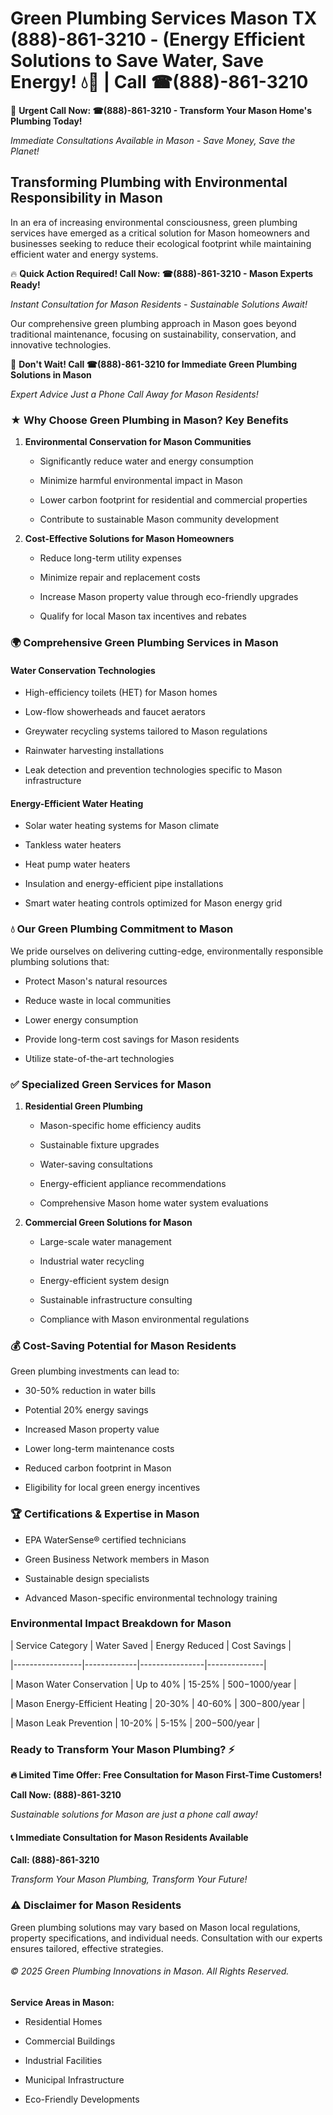 # Green Plumbing Services Mason TX (888)-861-3210 - (Energy Efficient Solutions to Save Water, Save Energy! 💧🌿 | Call ☎(888)-861-3210

🚨 **Urgent Call Now: ☎(888)-861-3210 - Transform Your Mason Home's Plumbing Today!**
*Immediate Consultations Available in Mason - Save Money, Save the Planet!*

## Transforming Plumbing with Environmental Responsibility in Mason

In an era of increasing environmental consciousness, green plumbing services have emerged as a critical solution for Mason homeowners and businesses seeking to reduce their ecological footprint while maintaining efficient water and energy systems. 

🔥 **Quick Action Required! Call Now: ☎(888)-861-3210 - Mason Experts Ready!**
*Instant Consultation for Mason Residents - Sustainable Solutions Await!*

Our comprehensive green plumbing approach in Mason goes beyond traditional maintenance, focusing on sustainability, conservation, and innovative technologies.

🚨 **Don't Wait! Call ☎(888)-861-3210 for Immediate Green Plumbing Solutions in Mason**
*Expert Advice Just a Phone Call Away for Mason Residents!*

### ★ Why Choose Green Plumbing in Mason? Key Benefits

1. **Environmental Conservation for Mason Communities** 
   - Significantly reduce water and energy consumption
   - Minimize harmful environmental impact in Mason
   - Lower carbon footprint for residential and commercial properties
   - Contribute to sustainable Mason community development

2. **Cost-Effective Solutions for Mason Homeowners** 
   - Reduce long-term utility expenses
   - Minimize repair and replacement costs
   - Increase Mason property value through eco-friendly upgrades
   - Qualify for local Mason tax incentives and rebates

### 🌍 Comprehensive Green Plumbing Services in Mason

#### Water Conservation Technologies
- High-efficiency toilets (HET) for Mason homes
- Low-flow showerheads and faucet aerators
- Greywater recycling systems tailored to Mason regulations
- Rainwater harvesting installations
- Leak detection and prevention technologies specific to Mason infrastructure

#### Energy-Efficient Water Heating
- Solar water heating systems for Mason climate
- Tankless water heaters
- Heat pump water heaters
- Insulation and energy-efficient pipe installations
- Smart water heating controls optimized for Mason energy grid

### 💧 Our Green Plumbing Commitment to Mason

We pride ourselves on delivering cutting-edge, environmentally responsible plumbing solutions that:
- Protect Mason's natural resources
- Reduce waste in local communities
- Lower energy consumption
- Provide long-term cost savings for Mason residents
- Utilize state-of-the-art technologies

### ✅ Specialized Green Services for Mason

1. **Residential Green Plumbing**
   - Mason-specific home efficiency audits
   - Sustainable fixture upgrades
   - Water-saving consultations
   - Energy-efficient appliance recommendations
   - Comprehensive Mason home water system evaluations

2. **Commercial Green Solutions for Mason**
   - Large-scale water management
   - Industrial water recycling
   - Energy-efficient system design
   - Sustainable infrastructure consulting
   - Compliance with Mason environmental regulations

### 💰 Cost-Saving Potential for Mason Residents

Green plumbing investments can lead to:
- 30-50% reduction in water bills
- Potential 20% energy savings
- Increased Mason property value
- Lower long-term maintenance costs
- Reduced carbon footprint in Mason
- Eligibility for local green energy incentives

### 🏆 Certifications & Expertise in Mason

- EPA WaterSense® certified technicians
- Green Business Network members in Mason
- Sustainable design specialists
- Advanced Mason-specific environmental technology training

### Environmental Impact Breakdown for Mason

| Service Category | Water Saved | Energy Reduced | Cost Savings |
|-----------------|-------------|----------------|--------------|
| Mason Water Conservation | Up to 40% | 15-25% | $500-$1000/year |
| Mason Energy-Efficient Heating | 20-30% | 40-60% | $300-$800/year |
| Mason Leak Prevention | 10-20% | 5-15% | $200-$500/year |

### Ready to Transform Your Mason Plumbing? ⚡

**🔥 Limited Time Offer: Free Consultation for Mason First-Time Customers!**

**Call Now: (888)-861-3210**
*Sustainable solutions for Mason are just a phone call away!*

#### 📞 Immediate Consultation for Mason Residents Available

**Call: (888)-861-3210**
*Transform Your Mason Plumbing, Transform Your Future!*

### ⚠️ Disclaimer for Mason Residents

Green plumbing solutions may vary based on Mason local regulations, property specifications, and individual needs. Consultation with our experts ensures tailored, effective strategies.

###### © 2025 Green Plumbing Innovations in Mason. All Rights Reserved.

**Service Areas in Mason:** 
- Residential Homes
- Commercial Buildings
- Industrial Facilities
- Municipal Infrastructure
- Eco-Friendly Developments
